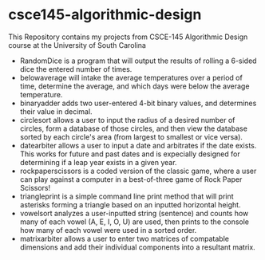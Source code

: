 # csce145-algorithmic-design
This Repository contains my projects from CSCE-145 Algorithmic Design course at the University of South Carolina

- RandomDice is a program that will output the results of rolling a 6-sided dice the entered number of times.
- belowaverage will intake the average temperatures over a period of time, determine the average, and which days were below the average temperature.
- binaryadder adds two user-entered 4-bit binary values, and determines their value in decimal.
- circlesort allows a user to input the radius of a desired number of circles, form a database of those circles, and then view the database sorted by each circle's area (from largest to smallest or vice versa).
- datearbiter allows a user to input a date and arbitrates if the date exists. This works for future and past dates and is expecially designed for determining if a leap year exists in a given year.
- rockpaperscissors is a coded version of the classic game, where a user can play against a computer in a best-of-three game of Rock Paper Scissors!
- triangleprint is a simple command line print method that will print asterisks forming a triangle based on an inputted horizontal height.
- vowelsort analyzes a user-inputted string (sentence) and counts how many of each vowel (A, E, I, O, U) are used, then prints to the console how many of each vowel were used in a sorted order.
- matrixarbiter allows a user to enter two matrices of compatable dimensions and add their individual components into a resultant matrix.
